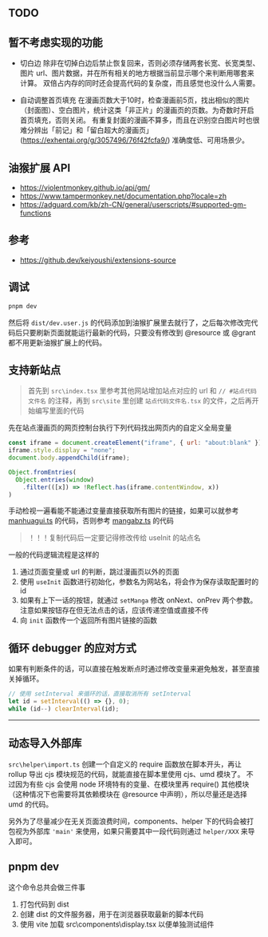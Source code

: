 ## TODO

## 暂不考虑实现的功能

- 切白边
  除非在切掉白边后禁止恢复回来，否则必须存储两套长宽、长宽类型、图片 url、图片数据，并在所有相关的地方根据当前显示哪个来判断用哪套来计算。
  双倍占内存的同时还会提高代码的复杂度，而且感觉也没什么人需要。

- 自动调整首页填充
  在漫画页数大于10时，检查漫画前5页，找出相似的图片（封面图）、空白图片，统计这类「非正片」的漫画页的页数。为奇数时开启首页填充，否则关闭。
  有重复封面的漫画不算多，而且在识别空白图片时也很难分辨出「前记」和「留白超大的漫画页」(https://exhentai.org/g/3057496/76f42fcfa9/)
  准确度低、可用场景少。

## 油猴扩展 API

- https://violentmonkey.github.io/api/gm/
- https://www.tampermonkey.net/documentation.php?locale=zh
- https://adguard.com/kb/zh-CN/general/userscripts/#supported-gm-functions

## 参考

- https://github.dev/keiyoushi/extensions-source

## 调试

```bash
pnpm dev
```

然后将 `dist/dev.user.js` 的代码添加到油猴扩展里去就行了，之后每次修改完代码后只要刷新页面就能运行最新的代码，只要没有修改到 @resource 或 @grant 都不用更新油猴扩展上的代码。

## 支持新站点

> 首先到 `src\index.tsx` 里参考其他网站增加站点对应的 url 和 `// #站点代码文件名` 的注释，再到 `src\site` 里创建 `站点代码文件名.tsx` 的文件，之后再开始编写里面的代码

先在站点漫画页的网页控制台执行下列代码找出网页内的自定义全局变量

```js
const iframe = document.createElement("iframe", { url: "about:blank" });
iframe.style.display = "none";
document.body.appendChild(iframe);

Object.fromEntries(
  Object.entries(window)
    .filter(([x]) => !Reflect.has(iframe.contentWindow, x))
)
```

手动检视一遍看能不能通过变量直接获取所有图片的链接，如果可以就参考 [manhuagui.ts](../src/site/manhuagui.tsx) 的代码，否则参考 [mangabz.ts](../src/site/mangabz.tsx) 的代码

> ！！！复制代码后一定要记得修改传给 useInit 的站点名

一般的代码逻辑流程是这样的

1. 通过页面变量或 url 的判断，跳过漫画页以外的页面
2. 使用 `useInit` 函数进行初始化，参数名为网站名，将会作为保存读取配置时的 id
3. 如果有上下一话的按钮，就通过 `setManga` 修改 onNext、onPrev 两个参数。注意如果按钮存在但无法点击的话，应该传递空值或直接不传
4. 向 `init` 函数传一个返回所有图片链接的函数

## 循环 debugger 的应对方式

如果有判断条件的话，可以直接在触发断点时通过修改变量来避免触发，甚至直接关掉循环。

```js
// 使用 setInterval 来循环的话，直接取消所有 setInterval
let id = setInterval(() => {}, 0);
while (id--) clearInterval(id);
```

---

## 动态导入外部库

`src\helper\import.ts`
创建一个自定义的 require 函数放在脚本开头，再让 rollup 导出 cjs 模块规范的代码，就能直接在脚本里使用 cjs、umd 模块了。
不过因为有些 cjs 会使用 node 环境特有的变量、在模块里再 require() 其他模块（这种情况下也需要将其依赖模块在 @resource 中声明），所以尽量还是选择 umd 的代码。

另外为了尽量减少在无关页面浪费时间，components、helper 下的代码会被打包视为外部库 `'main'` 来使用，如果只需要其中一段代码则通过 `helper/XXX` 来导入即可。

## pnpm dev

这个命令总共会做三件事

1. 打包代码到 dist
2. 创建 dist 的文件服务器，用于在浏览器获取最新的脚本代码
3. 使用 vite 加载 src\components\display.tsx 以便单独测试组件
